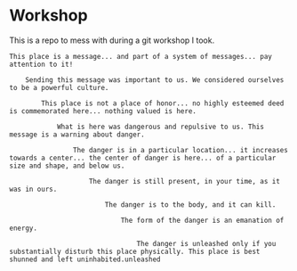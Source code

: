 # Workshop
This is a repo to mess with during a git workshop I took.

    This place is a message... and part of a system of messages... pay attention to it!

        Sending this message was important to us. We considered ourselves to be a powerful culture.

            This place is not a place of honor... no highly esteemed deed is commemorated here... nothing valued is here.

                What is here was dangerous and repulsive to us. This message is a warning about danger.

                    The danger is in a particular location... it increases towards a center... the center of danger is here... of a particular size and shape, and below us.

                        The danger is still present, in your time, as it was in ours.

                            The danger is to the body, and it can kill.

                                The form of the danger is an emanation of energy.

                                    The danger is unleashed only if you substantially disturb this place physically. This place is best shunned and left uninhabited.unleashed
